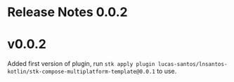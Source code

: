 # Release Notes 0.0.2

# v0.0.2

Added first version of plugin, run `stk apply plugin lucas-santos/lnsantos-kotlin/stk-compose-multiplatform-template@0.0.1` to use.
